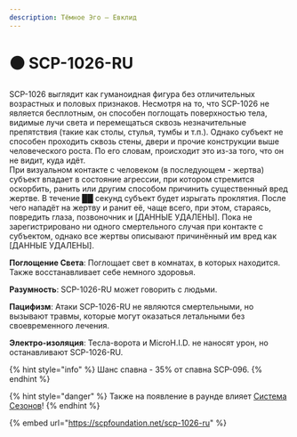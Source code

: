 ```yaml
---
description: Тёмное Эго – Евклид
---
```


# ⚫ SCP-1026-RU

SCP-1026 выглядит как гуманоидная фигура без отличительных возрастных и половых признаков. Несмотря на то, что SCP-1026 не является бесплотным, он способен поглощать поверхностью тела, видимые лучи света и перемещаться сквозь незначительные препятствия (такие как столы, стулья, тумбы и т.п.). Однако субъект не способен проходить сквозь стены, двери и прочие конструкции выше человеческого роста. По его словам, происходит это из-за того, что он не видит, куда идёт.\
При визуальном контакте с человеком (в последующем - жертва) субъект впадает в состояние агрессии, при котором стремится оскорбить, ранить или другим способом причинить существенный вред жертве. В течение ██ секунд субъект будет изрыгать проклятия. После чего нападёт на жертву и ранит её, чаще всего, при этом, стараясь, повредить глаза, позвоночник и \[ДАННЫЕ УДАЛЕНЫ]. Пока не зарегистрировано ни одного смертельного случая при контакте с субъектом, однако все жертвы описывают причинённый им вред как \[ДАННЫЕ УДАЛЕНЫ].

**Поглощение Света**: Поглощает свет в комнатах, в которых находится. Также восстанавливает себе немного здоровья.

**Разумность**: SCP-1026-RU может говорить с людьми.

**Пацифизм**: Атаки SCP-1026-RU не являются смертельными, но вызывают травмы, которые могут оказаться летальными без своевременного лечения.

**Электро-изоляция**: Тесла-ворота и MicroH.I.D. не наносят урон, но останавливают SCP-1026-RU.

{% hint style="info" %}
Шанс спавна - 35% от спавна SCP-096.
{% endhint %}

{% hint style="danger" %}
Также на появление в раунде влияет [Система Сезонов](../../server-systems/seasons-system.md)!
{% endhint %}

{% embed url="https://scpfoundation.net/scp-1026-ru" %}
